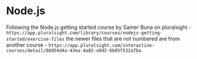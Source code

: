 # Node.js
 Following the Node.js getting started course by Samer Buna on pluralsight - `https://app.pluralsight.com/library/courses/nodejs-getting-started/exercise-files`
the newer files that are not numbered are from another course - `https://app.pluralsight.com/interactive-courses/detail/88954d4a-43ea-4a82-a9d2-6b05f532a7ba`